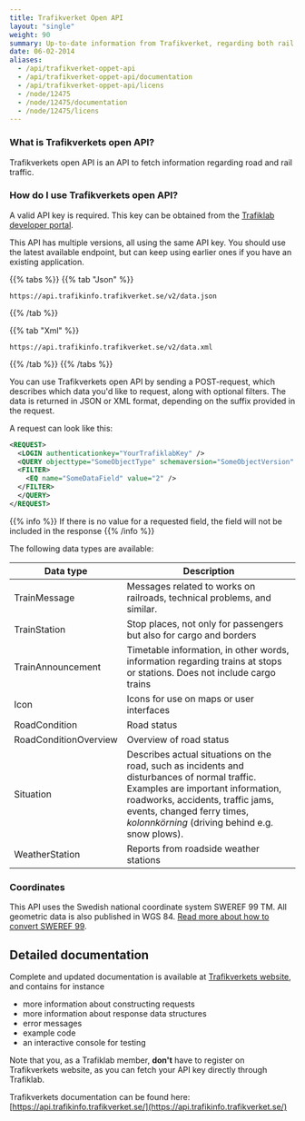 ```yaml
---
title: Trafikverket Open API 
layout: "single"
weight: 90 
summary: Up-to-date information from Trafikverket, regarding both rail and road traffic.
date: 06-02-2014
aliases:
  - /api/trafikverket-oppet-api
  - /api/trafikverket-oppet-api/documentation
  - /api/trafikverket-oppet-api/licens
  - /node/12475
  - /node/12475/documentation
  - /node/12475/licens
---
```



### What is Trafikverkets open API?

Trafikverkets open API is an API to fetch information regarding road and rail traffic.

### How do I use Trafikverkets open API?

A valid API key is required. This key can be obtained from the [Trafiklab developer portal](https://developer.trafiklab.se).

This API has multiple versions, all using the same API key. You should use the latest available endpoint, but can keep using earlier ones if you have an existing application.

{{% tabs %}} {{% tab "Json" %}}

```text
https://api.trafikinfo.trafikverket.se/v2/data.json
```

{{% /tab %}}

{{% tab "Xml" %}}

```text
https://api.trafikinfo.trafikverket.se/v2/data.xml
```

{{% /tab %}} {{% /tabs %}}

You can use Trafikverkets open API by sending a POST-request, which describes which data you'd like to request, along with optional filters. The data is returned in JSON or XML format, depending on the suffix provided in the request.

A request can look like this:
```xml
<REQUEST>
  <LOGIN authenticationkey="YourTrafiklabKey" />
  <QUERY objecttype="SomeObjectType" schemaversion="SomeObjectVersion" limit="10">
  <FILTER>
    <EQ name="SomeDataField" value="2" />
  </FILTER>
  </QUERY>
</REQUEST>
```

{{% info %}}
If there is no value for a requested field, the field will not be included in the response
{{% /info %}}

The following data types are available:

| Data type | Description |
|-----------|-------------|
| TrainMessage | Messages related to works on railroads, technical problems, and similar. |
| TrainStation | Stop places, not only for passengers but also for cargo and borders |
| TrainAnnouncement | Timetable information, in other words, information regarding trains at stops or stations. Does not include cargo trains |
| Icon | Icons for use on maps or user interfaces |
| RoadCondition | Road status |
| RoadConditionOverview | Overview of road status |
| Situation | Describes actual situations on the road, such as incidents and disturbances of normal traffic. Examples are important information, roadworks, accidents, traffic jams, events, changed ferry times, _kolonnkörning_ (driving behind e.g. snow plows). |
| WeatherStation | Reports from roadside weather stations |

### Coordinates

This API uses the Swedish national coordinate system SWEREF 99 TM. All geometric data is also published in WGS 84. [Read more about how to convert SWEREF 99](/docs/using-trafiklab-data/combining-data/converting-sweref99-to-wgs84.md).

## Detailed documentation

Complete and updated documentation is available at [Trafikverkets website](https://api.trafikinfo.trafikverket.se/), and contains for instance

- more information about constructing requests
- more information about response data structures
- error messages
- example code
- an interactive console for testing

Note that you, as a Trafiklab member, **don't** have to register on Trafikverkets website, as you can fetch your API key directly through Trafiklab.

Trafikverkets documentation can be found here: [https://api.trafikinfo.trafikverket.se/](https://api.trafikinfo.trafikverket.se/)


